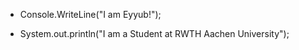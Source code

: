 * Console.WriteLine("I am Eyyub!");

* System.out.println("I am a Student at RWTH Aachen University");
